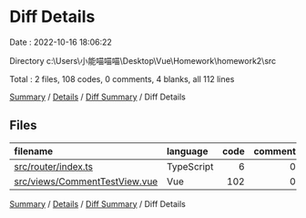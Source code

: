 # Diff Details

Date : 2022-10-16 18:06:22

Directory c:\\Users\\小能喵喵喵\\Desktop\\Vue\\Homework\\homework2\\src

Total : 2 files,  108 codes, 0 comments, 4 blanks, all 112 lines

[Summary](results.md) / [Details](details.md) / [Diff Summary](diff.md) / Diff Details

## Files
| filename | language | code | comment | blank | total |
| :--- | :--- | ---: | ---: | ---: | ---: |
| [src/router/index.ts](/src/router/index.ts) | TypeScript | 6 | 0 | 1 | 7 |
| [src/views/CommentTestView.vue](/src/views/CommentTestView.vue) | Vue | 102 | 0 | 3 | 105 |

[Summary](results.md) / [Details](details.md) / [Diff Summary](diff.md) / Diff Details